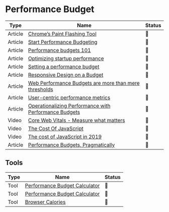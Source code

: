 # Performance Budget

| Type    | Name                                                                                                                      | Status          |
| ------- | ------------------------------------------------------------------------------------------------------------------------- | --------------- |
| Article | [Chrome’s Paint Flashing Tool](https://engineering.entelo.com/chromes-paint-flashing-tool-b5c880849635)                   | :bookmark_tabs: |
| Article | [Start Performance Budgeting](https://medium.com/@addyosmani/start-performance-budgeting-dabde04cf6a3)                    | :bookmark_tabs: |
| Article | [Performance budgets 101](https://web.dev/performance-budgets-101/)                                                       | :bookmark_tabs: |
| Article | [Optimizing startup performance](https://developer.mozilla.org/en-US/docs/Web/Performance/Optimizing_startup_performance) | :bookmark_tabs: |
| Article | [Setting a performance budget](https://timkadlec.com/2013/01/setting-a-performance-budget/)                               | :bookmark_tabs: |
| Article | [Responsive Design on a Budget](https://clearleft.com/posts/responsive-design-on-a-budget)                                | :bookmark_tabs: |
| Article | [Web Performance Budgets are more than mere thresholds](https://tobias.is/blogging/web-performance-budgets-as-currency/)  | :bookmark_tabs: |
| Article | [User-centric performance metrics](https://web.dev/user-centric-performance-metrics/)                                     | :bookmark_tabs: |
| Article | [Operationalizing Performance with Performance Budgets](https://rigor.com/blog/operationalizing-performance-budgets/)     | :bookmark_tabs: |
| Video   | [Core Web Vitals - Measure what matters](https://www.youtube.com/watch?v=wGT9s6NW6hg&ab_channel=GoogleChromeDevelopers)   | :movie_camera:  |
| Video   | [The Cost Of JavaScript](https://www.youtube.com/watch?v=63I-mEuSvGA)                                                     | :movie_camera:  |
| Video   | [The cost of JavaScript in 2019](https://v8.dev/blog/cost-of-javascript-2019)                                             | :movie_camera:  |
| Article | [Performance Budgets, Pragmatically](https://csswizardry.com/2020/01/performance-budgets-pragmatically)                   | :bookmark_tabs: |

## Tools

| Type | Name                                                                            | Status          |
| ---- | ------------------------------------------------------------------------------- | --------------- |
| Tool | [Performance Budget Calculator](https://www.performancebudget.io)               | :bookmark_tabs: |
| Tool | [Performance Budget Calculator](https://perf-budget-calculator.firebaseapp.com) | :bookmark_tabs: |
| Tool | [Browser Calories](https://browserdiet.com/calories)                            | :bookmark_tabs: |
